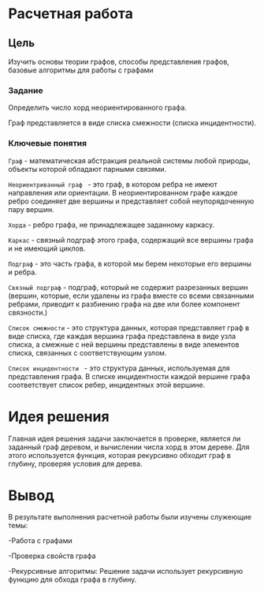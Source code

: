 # Расчетная работа

## Цель

Изучить основы теории графов, способы представления графов, базовые алгоритмы для работы с графами

### Задание

Определить число хорд неориентированного графа.

Граф представляется в виде списка смежности (списка инцидентности).

### Ключевые понятия

`Граф` - математическая абстракция реальной системы любой природы, объекты которой обладают парными связями.

`Неориентриванный граф ` - это граф, в котором ребра не имеют направления или ориентации. В неориентированном графе каждое ребро соединяет две вершины и представляет собой неупорядоченную пару вершин.

`Хорда` - ребро графа, не принадлежащее заданному каркасу.

`Каркас` - связный подграф этого графа, содержащий все вершины графа и не имеющий циклов.

`Подграф` - это часть графа, в которой мы берем некоторые его вершины и ребра.

`Связный подграф` - подграф, который не содержит разрезанных вершин (вершин, которые, если удалены из графа вместе со всеми связанными ребрами, приводит к разбиению графа на две или более компонент связности.)

`Список смежности` - это структура данных, которая представляет граф в виде списка, где каждая вершина графа представлена в виде узла списка, а смежные с ней вершины представлены в виде элементов списка, связанных с соответствующим узлом.

`Список инцидентности ` - это структура данных, используемая для представления графа. В списке инцидентности каждой вершине графа соответствует список ребер, инцидентных этой вершине.

# Идея решения

Главная идея решения задачи заключается в проверке, является ли заданный граф деревом, и вычислении числа хорд в этом дереве. Для этого используется функция, которая рекурсивно обходит граф в глубину, проверяя условия для дерева.

# Вывод

В результате выполнения расчетной работы были изучены служеющие темы:

-Работа с графами

-Проверка свойств графа

-Рекурсивные алгоритмы: Решение задачи использует рекурсивную функцию для обхода графа в глубину.
